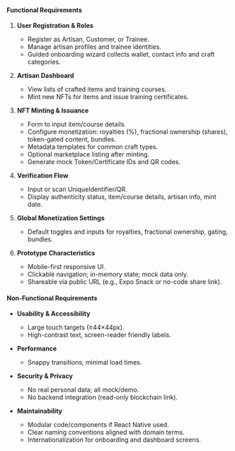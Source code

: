 #### Functional Requirements

1. **User Registration & Roles**

   * Register as Artisan, Customer, or Trainee.
   * Manage artisan profiles and trainee identities.
   * Guided onboarding wizard collects wallet, contact info and craft categories.

2. **Artisan Dashboard**

   * View lists of crafted items and training courses.
   * Mint new NFTs for items and issue training certificates.

3. **NFT Minting & Issuance**

   * Form to input item/course details.
   * Configure monetization: royalties (%), fractional ownership (shares), token-gated content, bundles.
   * Metadata templates for common craft types.
   * Optional marketplace listing after minting.
   * Generate mock Token/Certificate IDs and QR codes.

4. **Verification Flow**

   * Input or scan UniqueIdentifier/QR.
   * Display authenticity status, item/course details, artisan info, mint date.

5. **Global Monetization Settings**

   * Default toggles and inputs for royalties, fractional ownership, gating, bundles.

6. **Prototype Characteristics**

   * Mobile-first responsive UI.
   * Clickable navigation; in-memory state; mock data only.
   * Shareable via public URL (e.g., Expo Snack or no-code share link).

#### Non-Functional Requirements

* **Usability & Accessibility**

  * Large touch targets (≥44×44px).
  * High-contrast text, screen-reader friendly labels.

* **Performance**

  * Snappy transitions; minimal load times.

* **Security & Privacy**

  * No real personal data; all mock/demo.
  * No backend integration (read-only blockchain link).

* **Maintainability**

  * Modular code/components if React Native used.
  * Clear naming conventions aligned with domain terms.
  * Internationalization for onboarding and dashboard screens.
